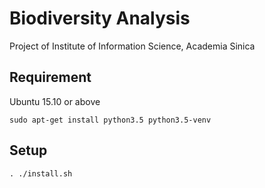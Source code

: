 # Biodiversity Analysis #

Project of Institute of Information Science, Academia Sinica

## Requirement ##

Ubuntu 15.10 or above

```
sudo apt-get install python3.5 python3.5-venv
```

## Setup ##

```
. ./install.sh
```
